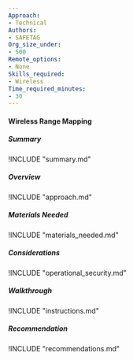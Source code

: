 ```yaml
---
Approach:
- Technical
Authors:
- SAFETAG
Org_size_under:
- 500
Remote_options:
- None
Skills_required:
- Wireless
Time_required_minutes:
- 30
---
```


#### Wireless Range Mapping

##### Summary
!INCLUDE "summary.md"

##### Overview
!INCLUDE "approach.md"

##### Materials Needed
!INCLUDE "materials_needed.md"

##### Considerations
!INCLUDE "operational_security.md"

##### Walkthrough
!INCLUDE "instructions.md"

##### Recommendation
!INCLUDE "recommendations.md"
